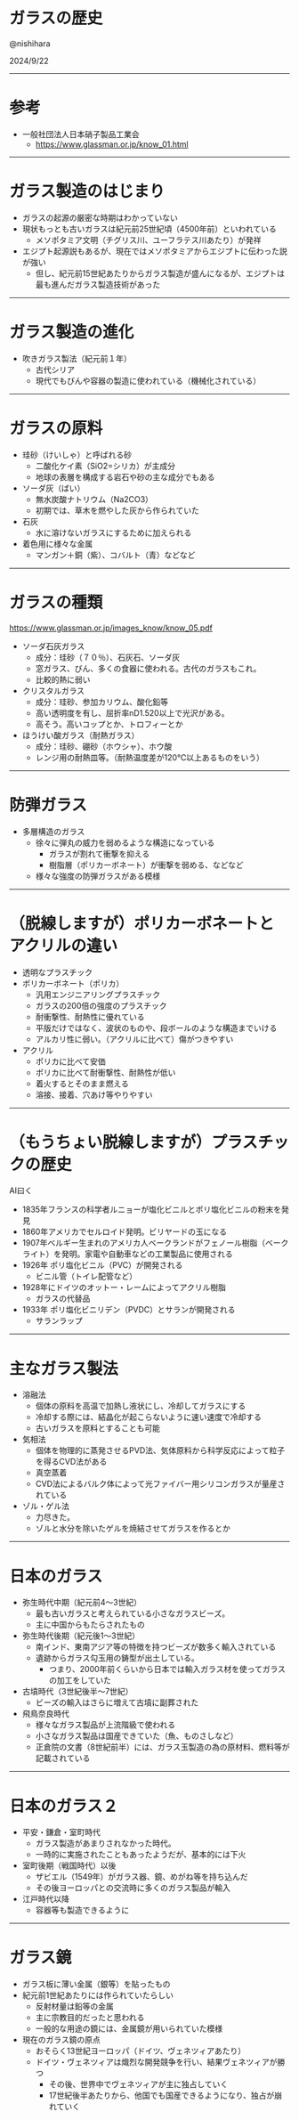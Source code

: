 # ガラスの歴史

@nishihara

2024/9/22

---

# 参考

- 一般社団法人日本硝子製品工業会
  - https://www.glassman.or.jp/know_01.html

---

# ガラス製造のはじまり

- ガラスの起源の厳密な時期はわかっていない
- 現状もっとも古いガラスは紀元前25世紀頃（4500年前）といわれている
  - メソポタミア文明（チグリス川、ユーフラテス川あたり）が発祥
- エジプト起源説もあるが、現在ではメソポタミアからエジプトに伝わった説が強い
  - 但し、紀元前15世紀あたりからガラス製造が盛んになるが、エジプトは最も進んだガラス製造技術があった

---

# ガラス製造の進化
- 吹きガラス製法（紀元前１年）
  - 古代シリア
  - 現代でもびんや容器の製造に使われている（機械化されている）

---

# ガラスの原料
- 珪砂（けいしゃ）と呼ばれる砂
  - 二酸化ケイ素（SiO2=シリカ）が主成分
  - 地球の表層を構成する岩石や砂の主な成分でもある
- ソーダ灰（ばい）
  - 無水炭酸ナトリウム（Na2CO3）
  - 初期では、草木を燃やした灰から作られていた
- 石灰
  - 水に溶けないガラスにするために加えられる
- 着色用に様々な金属
  - マンガン＋銅（紫）、コバルト（青）などなど

---

# ガラスの種類
https://www.glassman.or.jp/images_know/know_05.pdf

- ソーダ石灰ガラス
  - 成分：珪砂（７０％）、石灰石、ソーダ灰
  - 窓ガラス、びん、多くの食器に使われる。古代のガラスもこれ。
  - 比較的熱に弱い
- クリスタルガラス
  - 成分：珪砂、参加カリウム、酸化鉛等
  - 高い透明度を有し、屈折率nD1.520以上で光沢がある。
  - 高そう。高いコップとか、トロフィーとか
- ほうけい酸ガラス（耐熱ガラス）
  - 成分：珪砂、硼砂（ホウシャ）、ホウ酸
  - レンジ用の耐熱皿等。（耐熱温度差が120℃以上あるものをいう）

---

# 防弾ガラス
- 多層構造のガラス
  - 徐々に弾丸の威力を弱めるような構造になっている
    - ガラスが割れて衝撃を抑える
    - 樹脂層（ポリカーボネート）が衝撃を弱める、などなど
  - 様々な強度の防弾ガラスがある模様

---

# （脱線しますが）ポリカーボネートとアクリルの違い
- 透明なプラスチック
- ポリカーボネート（ポリカ）
  - 汎用エンジニアリングプラスチック
  - ガラスの200倍の強度のプラスチック
  - 耐衝撃性、耐熱性に優れている
  - 平版だけではなく、波状のものや、段ボールのような構造までいける
  - アルカリ性に弱い。（アクリルに比べて）傷がつきやすい
- アクリル
  - ポリカに比べて安価
  - ポリカに比べて耐衝撃性、耐熱性が低い
  - 着火するとそのまま燃える
  - 溶接、接着、穴あけ等やりやすい


---

# （もうちょい脱線しますが）プラスチックの歴史
AI曰く

- 1835年フランスの科学者ルニョーが塩化ビニルとポリ塩化ビニルの粉末を発見
- 1860年アメリカでセルロイド発明。ビリヤードの玉になる
- 1907年ベルギー生まれのアメリカ人ベークランドがフェノール樹脂（ベークライト）を発明。家電や自動車などの工業製品に使用される
- 1926年 ポリ塩化ビニル（PVC）が開発される
  - ビニル管（トイレ配管など）
- 1928年にドイツのオットー・レームによってアクリル樹脂
  - ガラスの代替品
- 1933年 ポリ塩化ビニリデン（PVDC）とサランが開発される
  - サランラップ

---

# 主なガラス製法
- 溶融法
  - 個体の原料を高温で加熱し液状にし、冷却してガラスにする
  - 冷却する際には、結晶化が起こらないように速い速度で冷却する
  - 古いガラスを原料とすることも可能
- 気相法
  - 個体を物理的に蒸発させるPVD法、気体原料から科学反応によって粒子を得るCVD法がある
  - 真空蒸着
  - CVD法によるバルク体によって光ファイバー用シリコンガラスが量産されている
- ゾル・ゲル法
  - 力尽きた。
  - ゾルと水分を除いたゲルを焼結させてガラスを作るとか

---

# 日本のガラス
- 弥生時代中期（紀元前4～3世紀）
  - 最も古いガラスと考えられている小さなガラスビーズ。
  - 主に中国からもたらされたもの
- 弥生時代後期（紀元後1～3世紀）
  - 南インド、東南アジア等の特徴を持つビーズが数多く輸入されている
  - 遺跡からガラス勾玉用の鋳型が出土している。
    - つまり、2000年前くらいから日本では輸入ガラス材を使ってガラスの加工をしていた
- 古墳時代（3世紀後半～7世紀）
  - ビーズの輸入はさらに増えて古墳に副葬された
- 飛鳥奈良時代
  - 様々なガラス製品が上流階級で使われる
  - 小さなガラス製品は国産できていた（魚、ものさしなど）
  - 正倉院の文書（8世紀前半）には、ガラス玉製造の為の原材料、燃料等が記載されている

---

# 日本のガラス２
- 平安・鎌倉・室町時代
  - ガラス製造があまりされなかった時代。
  - 一時的に実施されたこともあったようだが、基本的には下火
- 室町後期（戦国時代）以後
  - ザビエル（1549年）がガラス器、鏡、めがね等を持ち込んだ
  - その後ヨーロッパとの交流時に多くのガラス製品が輸入
- 江戸時代以降
  - 容器等も製造できるように

---

# ガラス鏡
- ガラス板に薄い金属（銀等）を貼ったもの
- 紀元前1世紀あたりには作られていたらしい
  - 反射材量は鉛等の金属
  - 主に宗教目的だったと思われる
  - 一般的な用途の鏡には、金属鏡が用いられていた模様
- 現在のガラス鏡の原点
  - おそらく13世紀ヨーロッパ（ドイツ、ヴェネツィアあたり）
  - ドイツ・ヴェネツィアは熾烈な開発競争を行い、結果ヴェネツィアが勝つ
    - その後、世界中でヴェネツィアが主に独占していく
    - 17世紀後半あたりから、他国でも国産できるようになり、独占が崩れていく

